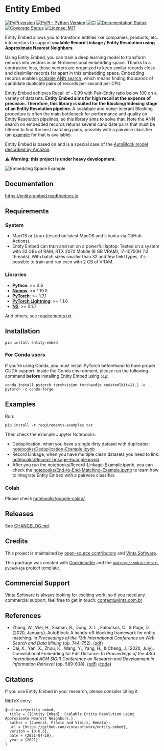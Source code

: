 # Entity Embed

[![PyPi version](https://img.shields.io/pypi/v/entity-embed.svg)](https://pypi.python.org/pypi/entity-embed)
[![PyPI - Python Version](https://img.shields.io/pypi/pyversions/entity-embed)](https://pypi.org/project/entity-embed/)
[![CI](https://github.com/vintasoftware/entity-embed/actions/workflows/ci.yml/badge.svg)](https://github.com/vintasoftware/entity-embed/actions/workflows/ci.yml)
[![Documentation Status](https://readthedocs.org/projects/entity-embed/badge/?version=latest)](https://entity-embed.readthedocs.io/en/latest/?badge=latest)
[![Coverage Status](https://coveralls.io/repos/github/vintasoftware/entity-embed/badge.svg?branch=main)](https://coveralls.io/github/vintasoftware/entity-embed?branch=main)
[![License: MIT](https://img.shields.io/github/license/vintasoftware/django-react-boilerplate.svg)](LICENSE.txt)

Entity Embed allows you to transform entities like companies, products, etc. into vectors to support **scalable Record Linkage / Entity Resolution using Approximate Nearest Neighbors**.

Using Entity Embed, you can train a deep learning model to transform records into vectors in an N-dimensional embedding space. Thanks to a contrastive loss, those vectors are organized to keep similar records close and dissimilar records far apart in this embedding space. Embedding records enables [scalable ANN search](http://ann-benchmarks.com/index.html), which means finding thousands of candidate duplicate pairs of records per second per CPU.

Entity Embed achieves Recall of ~0.99 with Pair-Entity ratio below 100 on a variety of datasets. **Entity Embed aims for high recall at the expense of precision. Therefore, this library is suited for the Blocking/Indexing stage of an Entity Resolution pipeline.**  A scalabale and noise-tolerant Blocking procedure is often the main bottleneck for performance and quality on Entity Resolution pipelines, so this library aims to solve that. Note the ANN search on embedded records returns several candidate pairs that must be filtered to find the best matching pairs, possibly with a pairwise classifier (an [example](#Examples) for that is available).

Entity Embed is based on and is a special case of the [AutoBlock model described by Amazon](https://www.amazon.science/publications/autoblock-a-hands-off-blocking-framework-for-entity-matching).

**⚠️ Warning: this project is under heavy development.**

![Embedding Space Example](https://user-images.githubusercontent.com/397989/113318040-689a2d00-92e6-11eb-8373-29477d57d29e.png)

## Documentation

https://entity-embed.readthedocs.io

## Requirements

### System

- MacOS or Linux (tested on latest MacOS and Ubuntu via GitHub Actions).
- Entity Embed can train and run on a powerful laptop. Tested on a system with 32 GBs of RAM, RTX 2070 Mobile (8 GB VRAM), i7-10750H (12 threads). With batch sizes smaller than 32 and few field types, it's possible to train and run even with 2 GB of VRAM.

### Libraries

- **Python**: >= 3.6
- **[Numpy](https://numpy.org/)**: >= 1.19.0
- **[PyTorch](https://pytorch.org/)**: >= 1.7.1
- **[PyTorch Lightning](https://pytorch-lightning.readthedocs.io/en/latest/)**: >= 1.1.6
- **[N2](https://github.com/kakao/n2/)**: >= 0.1.7

And others, see [requirements.txt](/requirements.txt).

## Installation

```
pip install entity-embed
```

### For Conda users

If you're using Conda, you must install PyTorch beforehand to have proper CUDA support. Inside the Conda environment, please run the following command **before** installing Entity Embed using `pip`:

```
conda install pytorch torchvision torchaudio cudatoolkit=11.1 -c pytorch -c conda-forge
```

## Examples

Run:

```
pip install -r requirements-examples.txt
```

Then check the example Jupyter Notebooks:

- Deduplication, when you have a single dirty dataset with duplicates: [notebooks/Deduplication-Example.ipynb](/notebooks/Deduplication-Example.ipynb)
- Record Linkage, when you have multiple clean datasets you need to link: [notebooks/Record-Linkage-Example.ipynb](/notebooks/Record-Linkage-Example.ipynb)
- After you run the notebooks/Record-Linkage-Example.ipynb, you can check the [notebooks/End-to-End-Matching-Example.ipynb](/notebooks/End-to-End-Matching-Example.ipynb) to learn how to integrate Entity Embed with a pairwise classifier.

### Colab

Please check [notebooks/google-colab/](https://github.com/vintasoftware/entity-embed/tree/main/notebooks/google-colab/).

## Releases

See [CHANGELOG.md](/CHANGELOG.md).

## Credits

This project is maintained by [open-source contributors](/AUTHORS.rst) and [Vinta Software](https://www.vintasoftware.com/).

This package was created with [Cookiecutter](https://github.com/audreyr/cookiecutter) and the [`audreyr/cookiecutter-pypackage`](https://github.com/audreyr/cookiecutter-pypackage) project template.


## Commercial Support

[Vinta Software](https://www.vintasoftware.com/) is always looking for exciting work, so if you need any commercial support, feel free to get in touch: contact@vinta.com.br

## References

- Zhang, W., Wei, H., Sisman, B., Dong, X. L., Faloutsos, C., & Page, D. (2020, January). AutoBlock: A hands-off blocking framework for entity matching. In *Proceedings of the 13th International Conference on Web Search and Data Mining* (pp. 744-752). [(pdf)](https://www.amazon.science/publications/autoblock-a-hands-off-blocking-framework-for-entity-matching)
- Dai, X., Yan, X., Zhou, K., Wang, Y., Yang, H., & Cheng, J. (2020, July). Convolutional Embedding for Edit Distance. In *Proceedings of the 43rd International ACM SIGIR Conference on Research and Development in Information Retrieval* (pp. 599-608). [(pdf)](https://arxiv.org/abs/2001.11692) [(code)](https://github.com/xinyandai/string-embed/)

## Citations

If you use Entity Embed in your research, please consider citing it.

BibTeX entry:

```
@software{entity-embed,
  title = {{Entity Embed}: Scalable Entity Resolution using Approximate Nearest Neighbors.},
  author = {Juvenal, Flávio and Vieira, Renato},
  url = {https://github.com/vintasoftware/entity-embed},
  version = {0.0.5},
  date = {2021-04-20},
  year = {2021}
}
```
